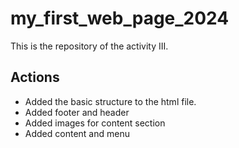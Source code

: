 # my_first_web_page_2024

This is the repository of the activity III.

## Actions 

- Added the basic structure to the html file. 
- Added footer and header
- Added images for content section 
- Added content and menu 
